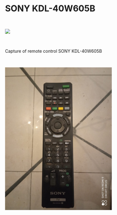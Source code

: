 <h1>SONY KDL-40W605B</h1>

</BR>

<p>
  <img src="https://raw.githubusercontent.com/JonnyBanana/Bananas_Flipper/main/infrared/IMG/SONY-KDL-40W605B.jpg)" width="350">
</p>

</BR>

Capture of remote control SONY KDL-40W605B

</BR>

<p>
  <img src="https://raw.githubusercontent.com/JonnyBanana/Bananas_Flipper/main/infrared/IMG/KDL-40W605B-REMOTE.jpg" width="350">
</p>

</BR>



